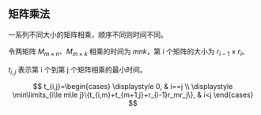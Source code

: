 ## 矩阵乘法

一系列不同大小的矩阵相乘，顺序不同则时间不同。

令两矩阵 $M_{m\times n}$、$M_{m\times k}$ 相乘的时间为 $mnk$，第 i 个矩阵的大小为 $r_{i-1}\times r_i$。

$t_{i,j}$ 表示第 i 个到第 j 个矩阵相乘的最小时间。

$$
t_{i,j}=\begin{cases}
\displaystyle 0, & i==j \\
\displaystyle \min\limits_{i\le m\le j}\{t_{i,m}+t_{m+1,j}+r_{i-1}r_mr_j\}, & i<j
\end{cases}
$$
